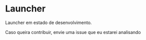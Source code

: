 # Launcher
Launcher em estado de desenvolvimento.

Caso queira contribuir, envie uma issue que eu estarei analisando

